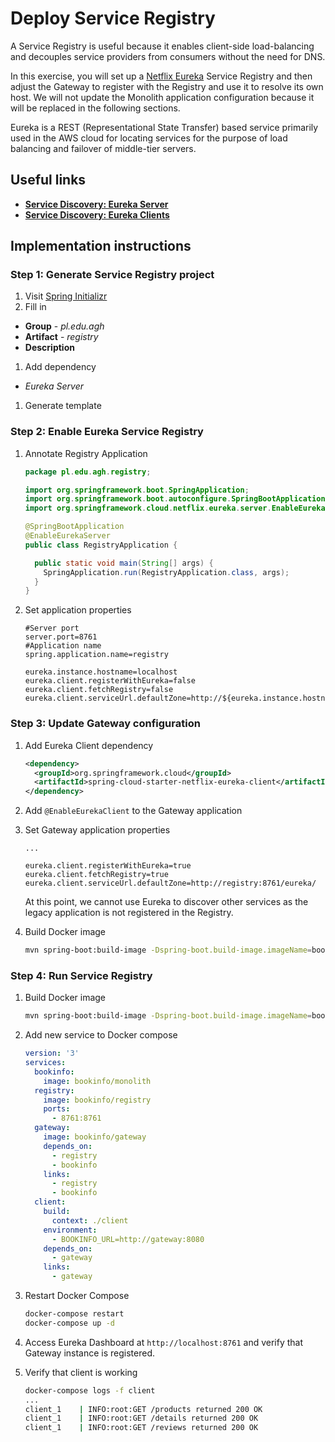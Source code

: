 # Deploy Service Registry

A Service Registry is useful because it enables client-side load-balancing and
decouples service providers from consumers without the need for DNS.

In this exercise, you will set up a [Netflix Eureka][1] Service Registry and
then adjust the Gateway to register with the Registry and use it to resolve
its own host. We will not update the Monolith application configuration because
it will be replaced in the following sections.

Eureka is a REST (Representational State Transfer) based service primarily used
in the AWS cloud for locating services for the purpose of load balancing and
failover of middle-tier servers.

## Useful links

- **[Service Discovery: Eureka Server][2]**
- **[Service Discovery: Eureka Clients][3]**

## Implementation instructions

### Step 1: Generate Service Registry project

1. Visit [Spring Initializr][4]
1. Fill in
  - **Group** - *pl.edu.agh*
  - **Artifact** - *registry*
  - **Description**
1. Add dependency
  - *Eureka Server*
1. Generate template

### Step 2: Enable Eureka Service Registry

1. Annotate Registry Application

   ```java
   package pl.edu.agh.registry;

   import org.springframework.boot.SpringApplication;
   import org.springframework.boot.autoconfigure.SpringBootApplication;
   import org.springframework.cloud.netflix.eureka.server.EnableEurekaServer;

   @SpringBootApplication
   @EnableEurekaServer
   public class RegistryApplication {

     public static void main(String[] args) {
       SpringApplication.run(RegistryApplication.class, args);
     }
   }
   ```

1. Set application properties

   ```
   #Server port
   server.port=8761
   #Application name
   spring.application.name=registry

   eureka.instance.hostname=localhost
   eureka.client.registerWithEureka=false
   eureka.client.fetchRegistry=false
   eureka.client.serviceUrl.defaultZone=http://${eureka.instance.hostname}:${server.port}/eureka/
   ```

### Step 3: Update Gateway configuration

1. Add Eureka Client dependency

   ```xml
   <dependency>
     <groupId>org.springframework.cloud</groupId>
     <artifactId>spring-cloud-starter-netflix-eureka-client</artifactId>
   </dependency>
   ```

1. Add `@EnableEurekaClient` to the Gateway application

1. Set Gateway application properties

   ```
   ...

   eureka.client.registerWithEureka=true
   eureka.client.fetchRegistry=true
   eureka.client.serviceUrl.defaultZone=http://registry:8761/eureka/
   ```

   At this point, we cannot use Eureka to discover other services as the legacy
   application is not registered in the Registry.

1. Build Docker image

   ```sh
   mvn spring-boot:build-image -Dspring-boot.build-image.imageName=bookinfo/gateway
   ```

### Step 4: Run Service Registry

1. Build Docker image

   ```sh
   mvn spring-boot:build-image -Dspring-boot.build-image.imageName=bookinfo/registry
   ```

1. Add new service to Docker compose

   ```yml
   version: '3'
   services:
     bookinfo:
       image: bookinfo/monolith
     registry:
       image: bookinfo/registry
       ports:
         - 8761:8761
     gateway:
       image: bookinfo/gateway
       depends_on:
         - registry
         - bookinfo
       links:
         - registry
         - bookinfo
     client:
       build:
         context: ./client
       environment:
         - BOOKINFO_URL=http://gateway:8080
       depends_on:
         - gateway
       links:
         - gateway
   ```

1. Restart Docker Compose

   <!-- TODO: Think about hot reload -->

   ```sh
   docker-compose restart
   docker-compose up -d
   ```

1. Access Eureka Dashboard at `http://localhost:8761` and verify that Gateway
   instance is registered.

1. Verify that client is working

   ```sh
   docker-compose logs -f client
   ...
   client_1    | INFO:root:GET /products returned 200 OK
   client_1    | INFO:root:GET /details returned 200 OK
   client_1    | INFO:root:GET /reviews returned 200 OK
   ```

[1]: https://github.com/spring-cloud/spring-cloud-netflix
[2]: https://cloud.spring.io/spring-cloud-netflix/multi/multi_spring-cloud-eureka-server.html
[3]: https://cloud.spring.io/spring-cloud-netflix/multi/multi__service_discovery_eureka_clients.html
[4]: https://start.spring.io/
